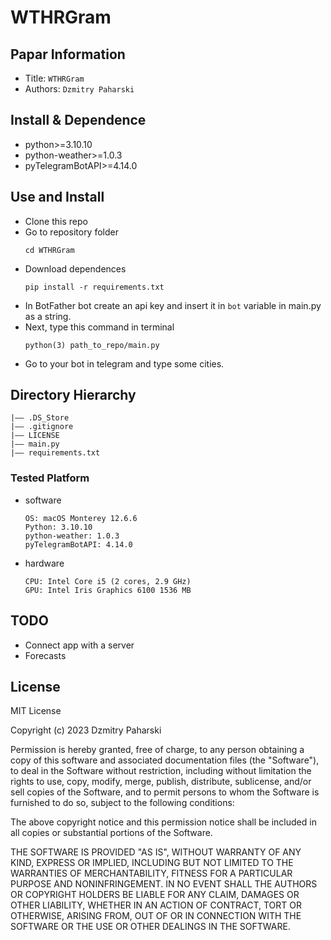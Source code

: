 WTHRGram
===
## Papar Information
- Title:  `WTHRGram`
- Authors:  `Dzmitry Paharski`

## Install & Dependence
- python>=3.10.10
- python-weather>=1.0.3
- pyTelegramBotAPI>=4.14.0

## Use and Install
- Clone this repo
- Go to repository folder
  ```
  cd WTHRGram
  ```
- Download dependences
  ```
  pip install -r requirements.txt
  ```
- In BotFather bot create an api key and insert it in ```bot``` variable in main.py as a string.
- Next, type this command in terminal
  ```
  python(3) path_to_repo/main.py
  ```
- Go to your bot in telegram and type some cities.

## Directory Hierarchy
```
|—— .DS_Store
|—— .gitignore
|—— LICENSE
|—— main.py
|—— requirements.txt
```

### Tested Platform
- software
  ```
  OS: macOS Monterey 12.6.6
  Python: 3.10.10
  python-weather: 1.0.3
  pyTelegramBotAPI: 4.14.0
  ```
- hardware
  ```
  CPU: Intel Core i5 (2 cores, 2.9 GHz)
  GPU: Intel Iris Graphics 6100 1536 МB
  ```

## TODO
- Connect app with a server
- Forecasts

## License

MIT License

Copyright (c) 2023 Dzmitry Paharski

Permission is hereby granted, free of charge, to any person obtaining a copy
of this software and associated documentation files (the "Software"), to deal
in the Software without restriction, including without limitation the rights
to use, copy, modify, merge, publish, distribute, sublicense, and/or sell
copies of the Software, and to permit persons to whom the Software is
furnished to do so, subject to the following conditions:

The above copyright notice and this permission notice shall be included in all
copies or substantial portions of the Software.

THE SOFTWARE IS PROVIDED "AS IS", WITHOUT WARRANTY OF ANY KIND, EXPRESS OR
IMPLIED, INCLUDING BUT NOT LIMITED TO THE WARRANTIES OF MERCHANTABILITY,
FITNESS FOR A PARTICULAR PURPOSE AND NONINFRINGEMENT. IN NO EVENT SHALL THE
AUTHORS OR COPYRIGHT HOLDERS BE LIABLE FOR ANY CLAIM, DAMAGES OR OTHER
LIABILITY, WHETHER IN AN ACTION OF CONTRACT, TORT OR OTHERWISE, ARISING FROM,
OUT OF OR IN CONNECTION WITH THE SOFTWARE OR THE USE OR OTHER DEALINGS IN THE
SOFTWARE.
